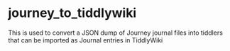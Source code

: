 # journey_to_tiddlywiki

This is used to convert a JSON dump of Journey journal files into tiddlers that can be imported as Journal entries in TiddlyWiki